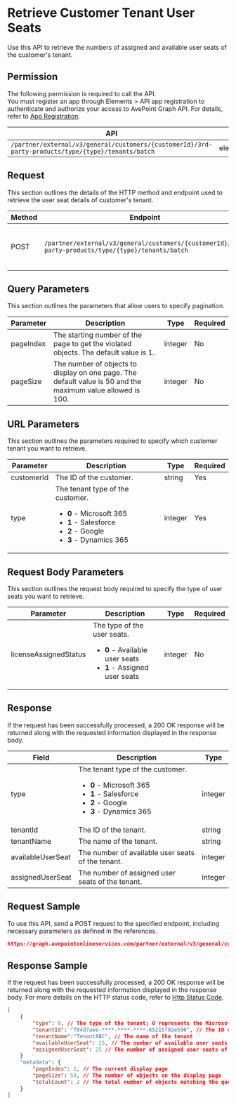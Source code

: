# Retrieve Customer Tenant User Seats

Use this API to retrieve the numbers of assigned and available user seats of the customer's tenant.

 ## Permission

The following permission is required to call the API.  
You must register an app through Elements > API app registration to authenticate and authorize your access to AvePoint Graph API. For details, refer to [App Registration](../../../elements/register-app.md).

| API | Permission  |
|-----------|--------|
| `/partner/external/v3/general/customers/{customerId}/3rd-party-products/type/{type}/tenants/batch`|elements.license.read.all|  

## Request

This section outlines the details of the HTTP method and endpoint used to retrieve the user seat details of customer's tenant.

| Method | Endpoint | Description |
|-----------|--------|------------|
| POST | `/partner/external/v3/general/customers/{customerId}/3rd-party-products/type/{type}/tenants/batch` | Retrieve the user seat details of customer's tenant.|
 
## Query Parameters

This section outlines the parameters that allow users to specify pagination.

| Parameter | Description | Type | Required |
| --- | --- | --- | --- |
| pageIndex | The starting number of the page to get the violated objects. The default value is 1. | integer | No |
| pageSize | The number of objects to display on one page. The default value is 50 and the maximum value allowed is 100. | integer | No |

## URL Parameters

This section outlines the parameters required to specify which customer tenant you want to retrieve.

| Parameter | Description | Type | Required |
| --- | --- | --- | --- |
| customerId | The ID of the customer.    | string | Yes |
| type | The tenant type of the customer.<ul><li>**0** - Microsoft 365</li><li>**1** - Salesforce</li><li>**2** - Google</li><li>**3** - Dynamics 365</li></ul> | integer    | Yes |

## Request Body Parameters

This section outlines the request body required to specify the type of user seats you want to retrieve.

| Parameter | Description | Type | Required |
| --- | --- | --- | --- |
| licenseAssignedStatus | The type of the user seats.<ul><li>**0** - Available user seats</li><li>**1** - Assigned user seats</li></ul> | integer    | No |

## Response

If the request has been successfully processed, a 200 OK response will be returned along with the requested information displayed in the response body.
 
| Field | Description | Type |
| --- | --- | --- |
| type | The tenant type of the customer.<ul><li>**0** - Microsoft 365</li><li>**1** - Salesforce</li><li>**2** - Google</li><li>**3** - Dynamics 365</li></ul> | integer    | Yes |
| tenantId                | The ID of the tenant.                                | string |
| tenantName              | The name of the tenant.                                | string |
| availableUserSeat | The number of available user seats of the tenant.                 | integer |
| assignedUserSeat  | The number of assigned user seats of the tenant.                  | integer |

## Request Sample
To use this API, send a POST request to the specified endpoint, including necessary parameters as defined in the references.
```json
https://graph.avepointonlineservices.com/partner/external/v3/general/customers/f162****-b9d4-****-a165-97db****fc15/3rd-party-products/type/0/tenants/batch
```
 
## Response Sample
If the request has been successfully processed, a 200 OK response will be returned along with the requested information displayed in the response body.
For more details on the HTTP status code, refer to [Http Status Code](../../Use-AvePoint-Graph-API.md#http-status-code).
```json
[
    {
        "type": 0, // The type of the tenant; 0 represents the Microsoft 365 tenant
        "tenantId": "f04d7aee-****-****-****-65215f92e596", // The ID of the tenant
        "tenantName":"TenantABC", // The name of the tenant
        "availableUserSeat": 25, // The number of available user seats of the tenant
        "assignedUserSeat": 25 // The number of assigned user seats of the tenant
    }
    "metadata": {
        "pageIndex": 1, // The current display page
        "pageSize": 50, // The number of objects on the display page
        "totalCount": 2 // The total number of objects matching the query parameters
    }
]
```